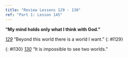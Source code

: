```yaml
---
title: "Review Lessons 129 - 130"
ref: "Part 1: Lesson 145"
---
```


**“My mind holds only what I think with God.”**

[*129*](/acim/workbook/l129/?r=1) “Beyond this world there is a world I want.”
{: #l129}

{: #l130}
[*130*](/acim/workbook/l130/?r=1) “It is impossible to see two worlds.”

